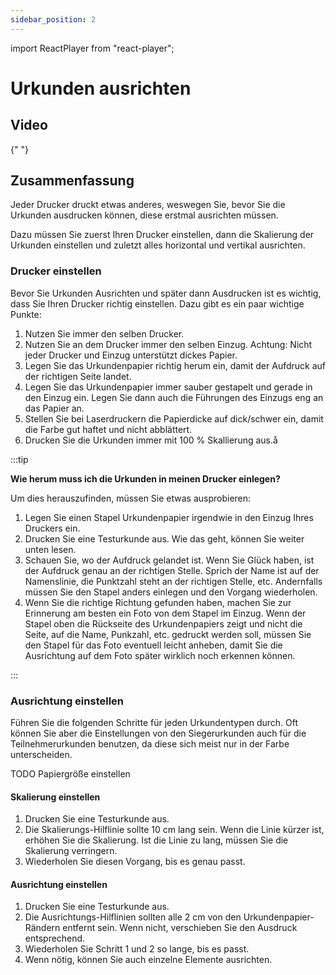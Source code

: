 ```yaml
---
sidebar_position: 2
---
```


import ReactPlayer from "react-player";

# Urkunden ausrichten

## Video

<div className="video__wrapper">
  <ReactPlayer
    className="video__player"
    controls
    height="100%"
    config={{
      file: {
        attributes: {
          poster:
            "https://uploads-ssl.webflow.com/60cb8d6c93a6a6dfa3b7f245/64345e1514a8f53d8aad199e_school-instructions-video-thumbnail.jpg",
        },
      },
    }}
    url="https://storage.googleapis.com/files.school-app.bujus.de/school-instructions-v2-compressed.mp4"
    width="100%"
  />
</div>
­{" "}

## Zusammenfassung

Jeder Drucker druckt etwas anderes, weswegen Sie, bevor Sie die Urkunden ausdrucken können, diese erstmal ausrichten müssen.

Dazu müssen Sie zuerst Ihren Drucker einstellen, dann die Skalierung der Urkunden einstellen und zuletzt alles horizontal und vertikal ausrichten.

### Drucker einstellen

Bevor Sie Urkunden Ausrichten und später dann Ausdrucken ist es wichtig, dass Sie Ihren Drucker richtig einstellen. Dazu gibt es ein paar wichtige Punkte:

1. Nutzen Sie immer den selben Drucker.
2. Nutzen Sie an dem Drucker immer den selben Einzug. Achtung: Nicht jeder Drucker und Einzug unterstützt dickes Papier.
3. Legen Sie das Urkundenpapier richtig herum ein, damit der Aufdruck auf der richtigen Seite landet.
4. Legen Sie das Urkundenpapier immer sauber gestapelt und gerade in den Einzug ein. Legen Sie dann auch die Führungen des Einzugs eng an das Papier an.
5. Stellen Sie bei Laserdruckern die Papierdicke auf dick/schwer ein, damit die Farbe gut haftet und nicht abblättert.
6. Drucken Sie die Urkunden immer mit 100 % Skallierung aus.å

:::tip

**Wie herum muss ich die Urkunden in meinen Drucker einlegen?**

Um dies herauszufinden, müssen Sie etwas ausprobieren:

1. Legen Sie einen Stapel Urkundenpapier irgendwie in den Einzug Ihres Druckers ein.
2. Drucken Sie eine Testurkunde aus. Wie das geht, können Sie weiter unten lesen.
3. Schauen Sie, wo der Aufdruck gelandet ist. Wenn Sie Glück haben, ist der Aufdruck genau an der richtigen Stelle. Sprich der Name ist auf der Namenslinie, die Punktzahl steht an der richtigen Stelle, etc. Andernfalls müssen Sie den Stapel anders einlegen und den Vorgang wiederholen.
4. Wenn Sie die richtige Richtung gefunden haben, machen Sie zur Erinnerung am besten ein Foto von dem Stapel im Einzug. Wenn der Stapel oben die Rückseite des Urkundenpapiers zeigt und nicht die Seite, auf die Name, Punkzahl, etc. gedruckt werden soll, müssen Sie den Stapel für das Foto eventuell leicht anheben, damit Sie die Ausrichtung auf dem Foto später wirklich noch erkennen können.

:::

### Ausrichtung einstellen

Führen Sie die folgenden Schritte für jeden Urkundentypen durch. Oft können Sie aber die Einstellungen von den Siegerurkunden auch für die Teilnehmerurkunden benutzen, da diese sich meist nur in der Farbe unterscheiden.

TODO Papiergröße einstellen

#### Skalierung einstellen

1. Drucken Sie eine Testurkunde aus.
2. Die Skalierungs-Hilflinie sollte 10 cm lang sein. Wenn die Linie kürzer ist, erhöhen Sie die Skalierung. Ist die Linie zu lang, müssen Sie die Skalierung verringern.
3. Wiederholen Sie diesen Vorgang, bis es genau passt.

#### Ausrichtung einstellen

1. Drucken Sie eine Testurkunde aus.
2. Die Ausrichtungs-Hilflinien sollten alle 2 cm von den Urkundenpapier-Rändern entfernt sein. Wenn nicht, verschieben Sie den Ausdruck entsprechend.
3. Wiederholen Sie Schritt 1 und 2 so lange, bis es passt.
4. Wenn nötig, können Sie auch einzelne Elemente ausrichten.
